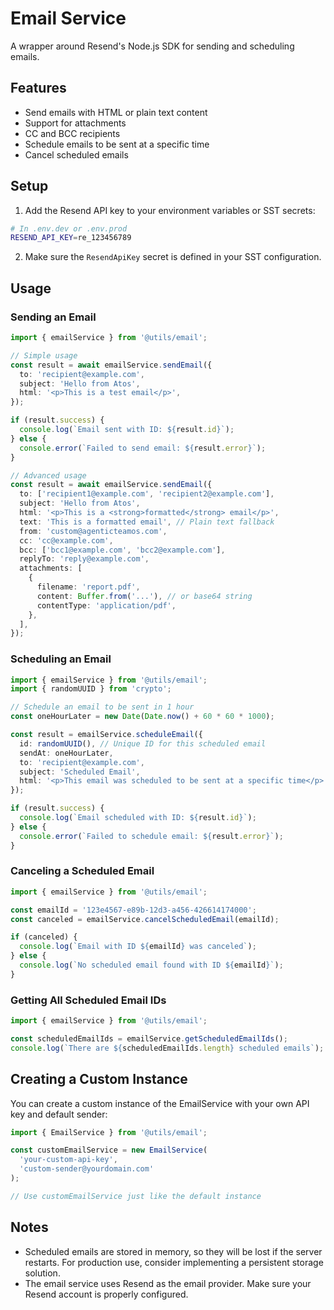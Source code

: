 # Email Service

A wrapper around Resend's Node.js SDK for sending and scheduling emails.

## Features

- Send emails with HTML or plain text content
- Support for attachments
- CC and BCC recipients
- Schedule emails to be sent at a specific time
- Cancel scheduled emails

## Setup

1. Add the Resend API key to your environment variables or SST secrets:

```bash
# In .env.dev or .env.prod
RESEND_API_KEY=re_123456789
```

2. Make sure the `ResendApiKey` secret is defined in your SST configuration.

## Usage

### Sending an Email

```typescript
import { emailService } from '@utils/email';

// Simple usage
const result = await emailService.sendEmail({
  to: 'recipient@example.com',
  subject: 'Hello from Atos',
  html: '<p>This is a test email</p>',
});

if (result.success) {
  console.log(`Email sent with ID: ${result.id}`);
} else {
  console.error(`Failed to send email: ${result.error}`);
}

// Advanced usage
const result = await emailService.sendEmail({
  to: ['recipient1@example.com', 'recipient2@example.com'],
  subject: 'Hello from Atos',
  html: '<p>This is a <strong>formatted</strong> email</p>',
  text: 'This is a formatted email', // Plain text fallback
  from: 'custom@agenticteamos.com',
  cc: 'cc@example.com',
  bcc: ['bcc1@example.com', 'bcc2@example.com'],
  replyTo: 'reply@example.com',
  attachments: [
    {
      filename: 'report.pdf',
      content: Buffer.from('...'), // or base64 string
      contentType: 'application/pdf',
    },
  ],
});
```

### Scheduling an Email

```typescript
import { emailService } from '@utils/email';
import { randomUUID } from 'crypto';

// Schedule an email to be sent in 1 hour
const oneHourLater = new Date(Date.now() + 60 * 60 * 1000);

const result = emailService.scheduleEmail({
  id: randomUUID(), // Unique ID for this scheduled email
  sendAt: oneHourLater,
  to: 'recipient@example.com',
  subject: 'Scheduled Email',
  html: '<p>This email was scheduled to be sent at a specific time</p>',
});

if (result.success) {
  console.log(`Email scheduled with ID: ${result.id}`);
} else {
  console.error(`Failed to schedule email: ${result.error}`);
}
```

### Canceling a Scheduled Email

```typescript
import { emailService } from '@utils/email';

const emailId = '123e4567-e89b-12d3-a456-426614174000';
const canceled = emailService.cancelScheduledEmail(emailId);

if (canceled) {
  console.log(`Email with ID ${emailId} was canceled`);
} else {
  console.log(`No scheduled email found with ID ${emailId}`);
}
```

### Getting All Scheduled Email IDs

```typescript
import { emailService } from '@utils/email';

const scheduledEmailIds = emailService.getScheduledEmailIds();
console.log(`There are ${scheduledEmailIds.length} scheduled emails`);
```

## Creating a Custom Instance

You can create a custom instance of the EmailService with your own API key and default sender:

```typescript
import { EmailService } from '@utils/email';

const customEmailService = new EmailService(
  'your-custom-api-key',
  'custom-sender@yourdomain.com'
);

// Use customEmailService just like the default instance
```

## Notes

- Scheduled emails are stored in memory, so they will be lost if the server restarts. For production use, consider implementing a persistent storage solution.
- The email service uses Resend as the email provider. Make sure your Resend account is properly configured. 